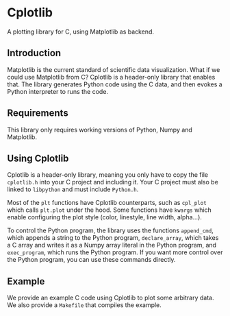 # Cplotlib

A plotting library for C, using Matplotlib as backend.

## Introduction

Matplotlib is the current standard of scientific data visualization. What if we could use Matplotlib from C? Cplotlib is a header-only library that enables that. The library generates Python code using the C data, and then evokes a Python interpreter to runs the code.

## Requirements

This library only requires working versions of Python, Numpy and Matplotlib.

## Using Cplotlib

Cplotlib is a header-only library, meaning you only have to copy the file `cplotlib.h` into your C project and including it. Your C project must also be linked to `libpython` and must include `Python.h`.

Most of the `plt` functions have Cplotlib counterparts, such as `cpl_plot` which calls `plt.plot` under the hood. Some functions have `kwargs` which enable configuring the plot style (color, linestyle, line width, alpha...).

To control the Python program, the library uses the functions `append_cmd`, which appends a string to the Python program, `declare_array`, which takes a C array and writes it as a Numpy array literal in the Python program, and `exec_program`, which runs the Python program. If you want more control over the Python program, you can use these commands directly.

## Example

We provide an example C code using Cplotlib to plot some arbitrary data. We also provide a `Makefile` that compiles the example.